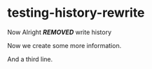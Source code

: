 # testing-history-rewrite

Now Alright ***REMOVED*** write history

Now we create some more information.

And a third line.
